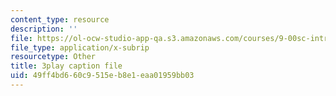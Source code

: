 ```yaml
---
content_type: resource
description: ''
file: https://ol-ocw-studio-app-qa.s3.amazonaws.com/courses/9-00sc-introduction-to-psychology-fall-2011/49ff4bd660c9515eb8e1eaa01959bb03_SFPPw6sDHEI.vtt
file_type: application/x-subrip
resourcetype: Other
title: 3play caption file
uid: 49ff4bd6-60c9-515e-b8e1-eaa01959bb03
---
```

